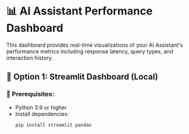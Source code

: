 # 📊 AI Assistant Performance Dashboard

This dashboard provides real-time visualizations of your AI Assistant's performance metrics including response latency, query types, and interaction history.

## 🚀 Option 1: Streamlit Dashboard (Local)

### 🔧 Prerequisites:
- Python 3.9 or higher
- Install dependencies:
  ```bash
  pip install streamlit pandas

